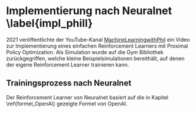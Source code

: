 # Implementierung nach Neuralnet \label{impl_phill}

2021 veröffentlichte der YouTube-Kanal [MachineLearningwithPhil](https://www.youtube.com/@MachineLearningwithPhil/) ein
Video zur Implementierung eines einfachen Reinforcement Learners mit Proximal Policy Optimization. Als Simulation wurde
auf die Gym Bibliothek zurückgegriffen, welche kleine Beispielsimulationen bereithält, auf denen der eigene
Reinforcement Learner trainieren kann.

## Trainingsprozess nach Neuralnet

Der Reinforcement Learner von Neuralnet basiert auf die in Kapitel \ref{formel_OpenAI} gezeigte Formel von OpenAI. 